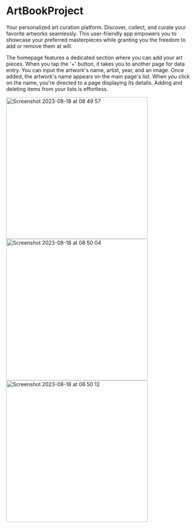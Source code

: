 # ArtBookProject
Your personalized art curation platform. Discover, collect, and curate your favorite artworks seamlessly.
This user-friendly app empowers you to showcase your preferred masterpieces while granting you the freedom to add or remove them at will. 


The homepage features a dedicated section where you can add your art pieces.
When you tap the '+' button, it takes you to another page for data entry.
You can input the artwork's name, artist, year, and an image. Once added, the artwork's name appears on the main page's list. When you click on the name, you're directed to a page displaying its details.
Adding and deleting items from your lists is effortless.


<img width="383" alt="Screenshot 2023-08-18 at 08 49 57" src="https://github.com/Sinemapaydn/ArtBookProject/assets/114518514/44325b46-51b9-4e96-bbc5-f3aea4bfd484">

<img width="383" alt="Screenshot 2023-08-18 at 08 50 04" src="https://github.com/Sinemapaydn/ArtBookProject/assets/114518514/6b1f97a1-0d29-404f-b428-89206df422fa">

<img width="383" alt="Screenshot 2023-08-18 at 08 50 12" src="https://github.com/Sinemapaydn/ArtBookProject/assets/114518514/fc755996-2265-49f4-a817-2c2905ea54d5">



